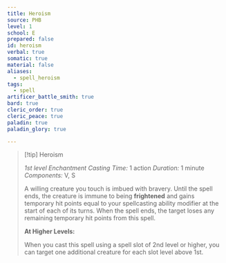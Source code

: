 ```yaml
---
title: Heroism
source: PHB
level: 1
school: E
prepared: false
id: heroism
verbal: true
somatic: true
material: false
aliases:
  - spell_heroism
tags:
  - spell
artificer_battle_smith: true
bard: true
cleric_order: true
cleric_peace: true
paladin: true
paladin_glory: true

---
```

>[!tip] Heroism
>
> *1st level Enchantment*
> *Casting Time:* 1 action
> *Duration:* 1 minute
> *Components:* V, S
>
>A willing creature you touch is imbued with bravery. Until the spell ends, the creature is immune to being **frightened** and gains temporary hit points equal to your spellcasting ability modifier at the start of each of its turns. When the spell ends, the target loses any remaining temporary hit points from this spell.
>
>**At Higher Levels:**
>
>When you cast this spell using a spell slot of 2nd level or higher, you can target one additional creature for each slot level above 1st.
>

